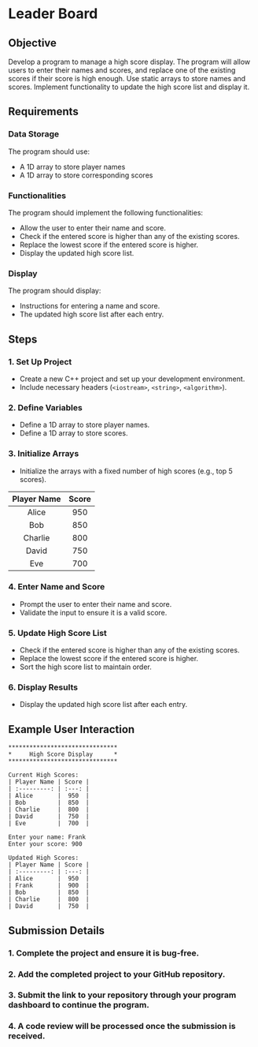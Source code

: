 # Leader Board 

## Objective

Develop a program to manage a high score display. The program will allow users to enter their names and scores, and replace one of the existing scores if their score is high enough. Use static arrays to store names and scores. Implement functionality to update the high score list and display it.

## Requirements

### Data Storage

The program should use:
- A 1D array to store player names
- A 1D array to store corresponding scores

### Functionalities

The program should implement the following functionalities:
- Allow the user to enter their name and score.
- Check if the entered score is higher than any of the existing scores.
- Replace the lowest score if the entered score is higher.
- Display the updated high score list.

### Display

The program should display:
- Instructions for entering a name and score.
- The updated high score list after each entry.

## Steps

### 1. Set Up Project

- Create a new C++ project and set up your development environment.
- Include necessary headers (`<iostream>`, `<string>`, `<algorithm>`).

### 2. Define Variables

- Define a 1D array to store player names.
- Define a 1D array to store scores.

### 3. Initialize Arrays

- Initialize the arrays with a fixed number of high scores (e.g., top 5 scores).

| Player Name | Score |
| :---------: | :---: |
| Alice       |  950  |
| Bob         |  850  |
| Charlie     |  800  |
| David       |  750  |
| Eve         |  700  |

### 4. Enter Name and Score

- Prompt the user to enter their name and score.
- Validate the input to ensure it is a valid score.

### 5. Update High Score List

- Check if the entered score is higher than any of the existing scores.
- Replace the lowest score if the entered score is higher.
- Sort the high score list to maintain order.

### 6. Display Results

- Display the updated high score list after each entry.

## Example User Interaction

```plaintext
*******************************
*     High Score Display      *
*******************************

Current High Scores:
| Player Name | Score |
| :---------: | :---: |
| Alice       |  950  |
| Bob         |  850  |
| Charlie     |  800  |
| David       |  750  |
| Eve         |  700  |

Enter your name: Frank
Enter your score: 900

Updated High Scores:
| Player Name | Score |
| :---------: | :---: |
| Alice       |  950  |
| Frank       |  900  |
| Bob         |  850  |
| Charlie     |  800  |
| David       |  750  |
```
## Submission Details

### 1. Complete the project and ensure it is bug-free.

### 2. Add the completed project to your GitHub repository.

### 3. Submit the link to your repository through your program dashboard to continue the program.

### 4. A code review will be processed once the submission is received.
